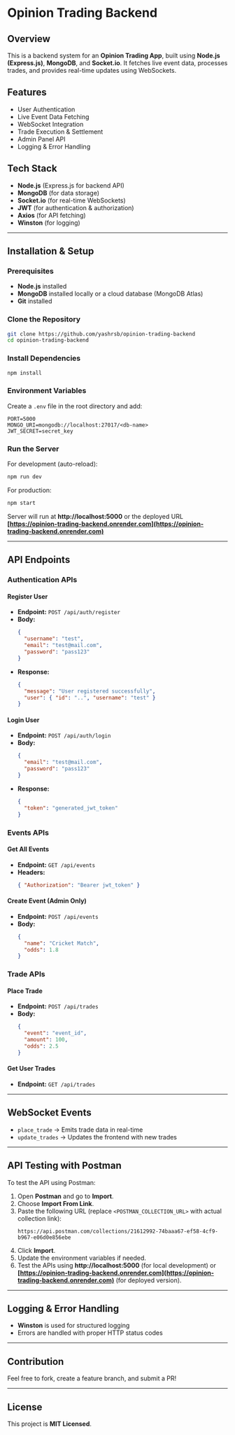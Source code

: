 # Opinion Trading Backend

## Overview
This is a backend system for an **Opinion Trading App**, built using **Node.js (Express.js)**, **MongoDB**, and **Socket.io**. It fetches live event data, processes trades, and provides real-time updates using WebSockets.

## Features
- User Authentication
- Live Event Data Fetching
- WebSocket Integration
- Trade Execution & Settlement
- Admin Panel API
- Logging & Error Handling

## Tech Stack
- **Node.js** (Express.js for backend API)
- **MongoDB** (for data storage)
- **Socket.io** (for real-time WebSockets)
- **JWT** (for authentication & authorization)
- **Axios** (for API fetching)
- **Winston** (for logging)

---

## Installation & Setup

### Prerequisites
- **Node.js** installed
- **MongoDB** installed locally or a cloud database (MongoDB Atlas)
- **Git** installed

### Clone the Repository
```sh
git clone https://github.com/yashrsb/opinion-trading-backend
cd opinion-trading-backend
```

### Install Dependencies
```sh
npm install
```

### Environment Variables
Create a `.env` file in the root directory and add:
```env
PORT=5000
MONGO_URI=mongodb://localhost:27017/<db-name>
JWT_SECRET=secret_key
```

### Run the Server
For development (auto-reload):
```sh
npm run dev
```
For production:
```sh
npm start
```

Server will run at **http://localhost:5000** or the deployed URL **[https://opinion-trading-backend.onrender.com](https://opinion-trading-backend.onrender.com)**

---

## API Endpoints

### **Authentication APIs**

#### **Register User**
- **Endpoint:** `POST /api/auth/register`
- **Body:**
  ```json
  {
    "username": "test",
    "email": "test@mail.com",
    "password": "pass123"
  }
  ```
- **Response:**
  ```json
  {
    "message": "User registered successfully",
    "user": { "id": "..", "username": "test" }
  }
  ```

#### **Login User**
- **Endpoint:** `POST /api/auth/login`
- **Body:**
  ```json
  {
    "email": "test@mail.com",
    "password": "pass123"
  }
  ```
- **Response:**
  ```json
  {
    "token": "generated_jwt_token"
  }
  ```

### **Events APIs**

#### **Get All Events**
- **Endpoint:** `GET /api/events`
- **Headers:**
  ```json
  { "Authorization": "Bearer jwt_token" }
  ```

#### **Create Event (Admin Only)**
- **Endpoint:** `POST /api/events`
- **Body:**
  ```json
  {
    "name": "Cricket Match",
    "odds": 1.8
  }
  ```

### **Trade APIs**

#### **Place Trade**
- **Endpoint:** `POST /api/trades`
- **Body:**
  ```json
  {
    "event": "event_id",
    "amount": 100,
    "odds": 2.5
  }
  ```

#### **Get User Trades**
- **Endpoint:** `GET /api/trades`

---

## WebSocket Events
- `place_trade` → Emits trade data in real-time
- `update_trades` → Updates the frontend with new trades

---

## API Testing with Postman
To test the API using Postman:

1. Open **Postman** and go to **Import**.
2. Choose **Import From Link**.
3. Paste the following URL (replace `<POSTMAN_COLLECTION_URL>` with actual collection link):
   ```
   https://api.postman.com/collections/21612992-74baaa67-ef58-4cf9-b967-e06d0e856ebe
   ```
4. Click **Import**.
5. Update the environment variables if needed.
6. Test the APIs using **http://localhost:5000** (for local development) or **[https://opinion-trading-backend.onrender.com](https://opinion-trading-backend.onrender.com)** (for deployed version).

---

## Logging & Error Handling
- **Winston** is used for structured logging
- Errors are handled with proper HTTP status codes

---

## Contribution
Feel free to fork, create a feature branch, and submit a PR!

---

## License
This project is **MIT Licensed**.